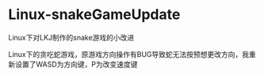 # Linux-snakeGameUpdate
Linux下对LKJ制作的snake游戏的小改进


Linux下的贪吃蛇游戏，原游戏方向操作有BUG导致蛇无法按预想更改方向，我重新设置了WASD为方向键，P为改变速度键
